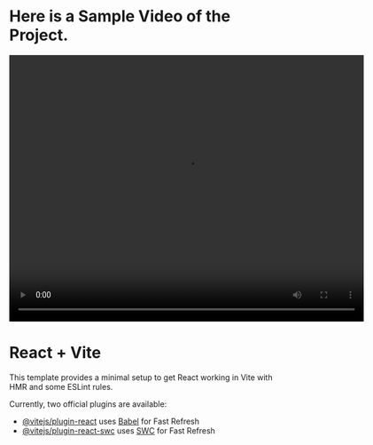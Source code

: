 # Here is a Sample Video of the Project.

<video width="640" height="480" controls>
  <source src="https://github.com/ChamithDilshanTharuka/SignUp-Login-Page/blob/main/Login-Sign Up.mp4" type="video/mp4">
  Your browser does not support the video tag.
</video>

# React + Vite

This template provides a minimal setup to get React working in Vite with HMR and some ESLint rules.

Currently, two official plugins are available:

- [@vitejs/plugin-react](https://github.com/vitejs/vite-plugin-react/blob/main/packages/plugin-react/README.md) uses [Babel](https://babeljs.io/) for Fast Refresh
- [@vitejs/plugin-react-swc](https://github.com/vitejs/vite-plugin-react-swc) uses [SWC](https://swc.rs/) for Fast Refresh
